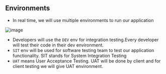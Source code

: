 ## Environments
- In real time, we will use multiple environments to run our application

![image](https://github.com/Abhinavcode13/DevOpsDrift-Daily/assets/126642111/ca36d6e2-3529-4902-8966-6af1c3d09f64)


- Developers will use the `DEV` env for integration testing.Every developer will test their code in their dev environment.
- `SIT` env will be used for software testing team to test our application functionality. SIT stands for System Integration Testing
- `UAT` means User Acceptance Testing. UAT will be done by client and for client testing we will give UAT environment.

